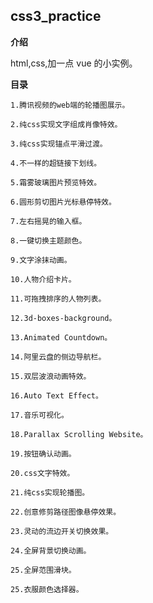 ## css3_practice

**介绍**

html,css,加一点 vue 的小实例。

**目录**

    1.腾讯视频的web端的轮播图展示。

    2.纯css实现文字组成肖像特效。

    3.纯css实现锚点平滑过渡。

    4.不一样的超链接下划线。

    5.霜雾玻璃图片预览特效。

    6.圆形剪切图片光标悬停特效。

    7.左右摇晃的输入框。

    8.一键切换主题颜色。

    9.文字涂抹动画。

    10.人物介绍卡片。

    11.可拖拽排序的人物列表。

    12.3d-boxes-background。

    13.Animated Countdown。

    14.阿里云盘的侧边导航栏。

    15.双层波浪动画特效。

    16.Auto Text Effect。

    17.音乐可视化。

    18.Parallax Scrolling Website。

    19.按钮确认动画。

    20.css文字特效。

    21.纯css实现轮播图。

    22.创意修剪路径图像悬停效果。

    23.灵动的流边开关切换效果。

    24.全屏背景切换动画。

    25.全屏范围滑块。

    25.衣服颜色选择器。
